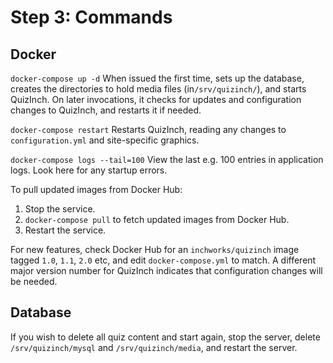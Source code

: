 
# Step 3: Commands

## Docker
`docker-compose up -d` When issued the first time, sets up the database, creates the directories to hold media files (in`/srv/quizinch/`), and starts QuizInch. On later invocations, it checks for updates and configuration changes to QuizInch, and restarts it if needed.

`docker-compose restart` Restarts QuizInch, reading any changes to `configuration.yml` and site-specific graphics.

`docker-compose logs --tail=100` View the last e.g. 100 entries in application logs.
Look here for any startup errors.

To pull updated images from Docker Hub:
1. Stop the service.
1. `docker-compose pull` to fetch updated images from Docker Hub.
1. Restart the service.

For new features, check Docker Hub for an `inchworks/quizinch` image tagged `1.0`, `1.1`, `2.0` etc, and edit `docker-compose.yml` to match. A different major version number for QuizInch indicates that configuration changes will be needed.

## Database
If you wish to delete all quiz content and start again, stop the server, delete `/srv/quizinch/mysql` and `/srv/quizinch/media`, and restart the server.